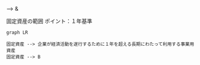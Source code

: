  --> 
 & 


固定資産の範囲
ポイント：１年基準
```mermaid
graph LR

固定資産 --> 企業が経済活動を遂行するために１年を超える長期にわたって利用する事業用資産
固定資産 --> B

```